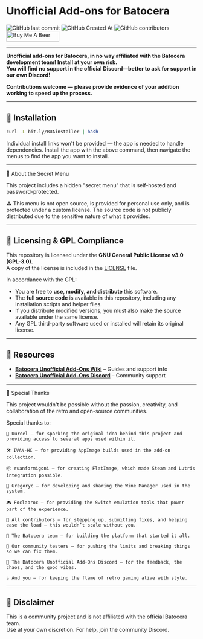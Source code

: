 # Unofficial Add-ons for Batocera

<img alt="GitHub last commit" src="https://img.shields.io/github/last-commit/DTJW92/batocera-unofficial-addons?style=for-the-badge"> <img alt="GitHub Created At" src="https://img.shields.io/github/created-at/DTJW92/batocera-unofficial-addons?style=for-the-badge"> <img alt="GitHub contributors" src="https://img.shields.io/github/contributors/DTJW92/batocera-unofficial-addons?style=for-the-badge">  <a href="https://www.buymeacoffee.com/TheNotoriousFOX" target="_blank"> <img src="https://cdn.buymeacoffee.com/buttons/v2/default-orange.png" 
       alt="Buy Me A Beer" 
       height="28" 
       width="140">
</a>

---

**Unofficial add-ons for Batocera, in no way affiliated with the Batocera development team! Install at your own risk.**  
**You will find no support in the official Discord—better to ask for support in our own Discord!**

**Contributions welcome — please provide evidence of your addition working to speed up the process.**

---

## 🚀 Installation

```bash
curl -L bit.ly/BUAinstaller | bash
```

Individual install links won't be provided — the app is needed to handle dependencies. Install the app with the above command, then navigate the menus to find the app you want to install.

---

🔐 About the Secret Menu

This project includes a hidden "secret menu" that is self-hosted and password-protected.

⚠️ This menu is not open source, is provided for personal use only, and is protected under a custom license.
The source code is not publicly distributed due to the sensitive nature of what it provides.


---

## 📜 Licensing & GPL Compliance

This repository is licensed under the **GNU General Public License v3.0 (GPL-3.0)**.  
A copy of the license is included in the [LICENSE](./LICENSE) file.

In accordance with the GPL:

- You are free to **use, modify, and distribute** this software.
- The **full source code** is available in this repository, including any installation scripts and helper files.
- If you distribute modified versions, you must also make the source available under the same license.
- Any GPL third-party software used or installed will retain its original license.

---

## 🧠 Resources

- **[Batocera Unofficial Add-Ons Wiki](https://wiki.batoaddons.app)** – Guides and support info
- **[Batocera Unofficial Add-Ons Discord](https://discord.gg/Uc9BVbDH9e)** – Community support

---
🙏 Special Thanks

This project wouldn't be possible without the passion, creativity, and collaboration of the retro and open-source communities.

Special thanks to:

    🧠 Uureel — for sparking the original idea behind this project and providing access to several apps used within it.

    🛠️ IVAN-HC — for providing AppImage builds used in the add-on collection.

    📦 ruanformigoni — for creating FlatImage, which made Steam and Lutris integration possible.

    🍷 Gregoryc — for developing and sharing the Wine Manager used in the system.

    🎮 Foclabroc — for providing the Switch emulation tools that power part of the experience.

    🤝 All contributors — for stepping up, submitting fixes, and helping ease the load — this wouldn’t scale without you.

    👾 The Batocera team — for building the platform that started it all.

    🧪 Our community testers — for pushing the limits and breaking things so we can fix them.

    💬 The Batocera Unofficial Add-Ons Discord — for the feedback, the chaos, and the good vibes.

    ☕ And you — for keeping the flame of retro gaming alive with style.
---


## 💬 Disclaimer

This is a community project and is not affiliated with the official Batocera team.  
Use at your own discretion. For help, join the community Discord.
